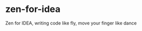 # zen-for-idea

<!-- Plugin description -->
Zen for IDEA, writing code like fly, move your finger like dance
<!-- Plugin description end -->

